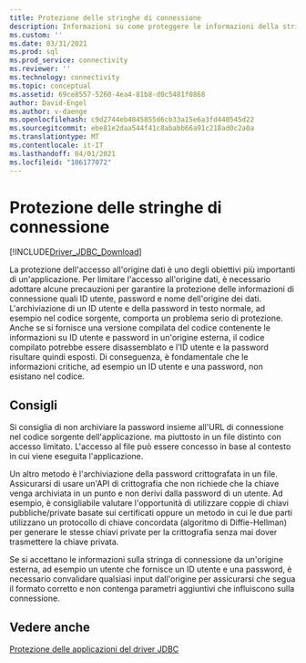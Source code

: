 ```yaml
---
title: Protezione delle stringhe di connessione
description: Informazioni su come proteggere le informazioni della stringa di connessione quando si usa JDBC Driver per SQL Server.
ms.custom: ''
ms.date: 03/31/2021
ms.prod: sql
ms.prod_service: connectivity
ms.reviewer: ''
ms.technology: connectivity
ms.topic: conceptual
ms.assetid: 69ce8557-5260-4ea4-81b8-d0c5481f0868
author: David-Engel
ms.author: v-daenge
ms.openlocfilehash: c9d2744eb4845855d6cb33a15e6a3fd440545d22
ms.sourcegitcommit: ebe81e2daa544f41c8ababb66a91c218ad0c2a0a
ms.translationtype: MT
ms.contentlocale: it-IT
ms.lasthandoff: 04/01/2021
ms.locfileid: "106177072"
---
```

# <a name="securing-connection-strings"></a>Protezione delle stringhe di connessione

[!INCLUDE[Driver_JDBC_Download](../../includes/driver_jdbc_download.md)]

La protezione dell'accesso all'origine dati è uno degli obiettivi più importanti di un'applicazione. Per limitare l'accesso all'origine dati, è necessario adottare alcune precauzioni per garantire la protezione delle informazioni di connessione quali ID utente, password e nome dell'origine dei dati. L'archiviazione di un ID utente e della password in testo normale, ad esempio nel codice sorgente, comporta un problema serio di protezione. Anche se si fornisce una versione compilata del codice contenente le informazioni su ID utente e password in un'origine esterna, il codice compilato potrebbe essere disassemblato e l'ID utente e la password risultare quindi esposti. Di conseguenza, è fondamentale che le informazioni critiche, ad esempio un ID utente e una password, non esistano nel codice.

## <a name="recommendations"></a>Consigli

Si consiglia di non archiviare la password insieme all'URL di connessione nel codice sorgente dell'applicazione. ma piuttosto in un file distinto con accesso limitato. L'accesso al file può essere concesso in base al contesto in cui viene eseguita l'applicazione.

Un altro metodo è l'archiviazione della password crittografata in un file. Assicurarsi di usare un'API di crittografia che non richiede che la chiave venga archiviata in un punto e non derivi dalla password di un utente. Ad esempio, è consigliabile valutare l'opportunità di utilizzare coppie di chiavi pubbliche/private basate sui certificati oppure un metodo in cui le due parti utilizzano un protocollo di chiave concordata (algoritmo di Diffie-Hellman) per generare le stesse chiavi private per la crittografia senza mai dover trasmettere la chiave privata.

Se si accettano le informazioni sulla stringa di connessione da un'origine esterna, ad esempio un utente che fornisce un ID utente e una password, è necessario convalidare qualsiasi input dall'origine per assicurarsi che segua il formato corretto e non contenga parametri aggiuntivi che influiscono sulla connessione.

## <a name="see-also"></a>Vedere anche

[Protezione delle applicazioni del driver JDBC](securing-jdbc-driver-applications.md)

